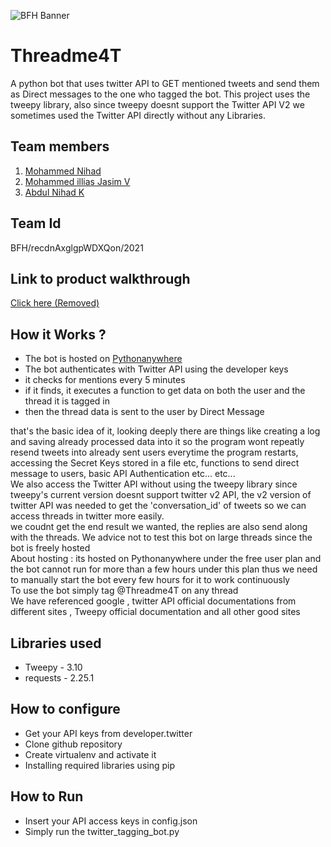 ![BFH Banner](https://trello-attachments.s3.amazonaws.com/542e9c6316504d5797afbfb9/542e9c6316504d5797afbfc1/39dee8d993841943b5723510ce663233/Frame_19.png)
# Threadme4T
A python bot that uses twitter API to GET mentioned tweets and send them as Direct messages to the one who tagged the bot. This project uses the tweepy library, also since tweepy doesnt support the Twitter API V2 we sometimes used the Twitter API directly without any Libraries.

## Team members
1. <a href="https://github.com/ShunKaido">Mohammed Nihad</a> 
2. <a href="https://github.com/ilyazjasim">Mohammed illias Jasim V</a> 
3. <a href="https://github.com/Nihadk117">Abdul Nihad K</a> 

## Team Id
BFH/recdnAxglgpWDXQon/2021

## Link to product walkthrough
<a href="#"><!-- href="https://drive.google.com/file/d/1eRlSoTpMNATVI1M24aSZvIhH2i97YeCW/view?usp=sharing"-->Click here (Removed)</a>

## How it Works ?
<ul>
 <li>The bot is hosted on <a href="https://www.pythonanywhere.com/">Pythonanywhere</a></li>
<li>The bot authenticates with Twitter API using the developer keys</li>
<li>it checks for mentions every 5 minutes</li>
<li>if it finds, it executes a function to get data on both the user and the thread it is tagged in</li>
<li>then the thread data is sent to the user by Direct Message</li>
</ul>that's the basic idea of it, looking deeply there are things like creating a log and saving already processed data into it so the program wont repeatly resend tweets into already sent users everytime the program restarts, accessing the Secret Keys stored in a file etc, functions to send direct message to users, basic API Authentication etc... etc... <br>We also access the Twitter API without using the tweepy library since tweepy's current version doesnt support twitter v2 API, the v2 version of twitter API was needed to get the 'conversation_id' of tweets so we can access threads in twitter more easily.<br> we coudnt get the end result we wanted, the replies are also send along with the threads. We advice not to test this bot on large threads since the bot is freely hosted <br>About hosting : its hosted on Pythonanywhere under the free user plan and the bot cannot run for more than a few hours under this plan thus we need to manually start the bot every few hours for it to work continuously<br>To use the bot simply tag @Threadme4T on any thread<br>
We have referenced google , twitter API official documentations from different sites , Tweepy official documentation and all other good sites<br>

## Libraries used
<ul>
<li>Tweepy - 3.10</li>
<li>requests - 2.25.1</li>
</ul>

## How to configure
<ul>
 <li>Get your API keys from developer.twitter </li>
<li>Clone github repository</li>
<li>Create virtualenv and activate it</li>
<li>Installing required libraries using pip</li>
</ul>

## How to Run
 <ul> <li>Insert your API access keys in config.json</li>
  <li>Simply run the twitter_tagging_bot.py </li></ul>
   
